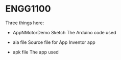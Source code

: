 # ENGG1100

Three things here:
* AppNMotorDemo Sketch
    The Arduino code used
   
* aia file
    Source file for App Inventor app
    
* apk file
    The app used
